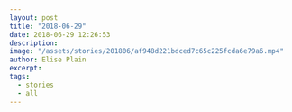 ```yaml
---
layout: post
title: "2018-06-29"
date: 2018-06-29 12:26:53
description: 
image: "/assets/stories/201806/af948d221bdced7c65c225fcda6e79a6.mp4"
author: Elise Plain
excerpt: 
tags: 
  - stories
  - all
---
```



<p></p>
